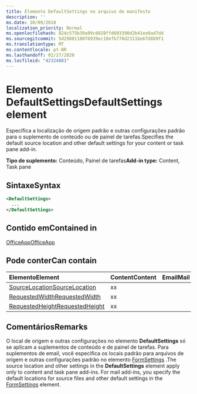 ```yaml
---
title: Elemento DefaultSettings no arquivo de manifesto
description: ''
ms.date: 10/09/2018
localization_priority: Normal
ms.openlocfilehash: 824c575b39a99c6028ffd603390d2b41ee0ad7dd
ms.sourcegitcommit: 5d29801180f6939ec10efb778d2311be67d8b9f1
ms.translationtype: MT
ms.contentlocale: pt-BR
ms.lasthandoff: 02/27/2020
ms.locfileid: "42324881"
---
```

# <a name="defaultsettings-element"></a><span data-ttu-id="8e9a3-102">Elemento DefaultSettings</span><span class="sxs-lookup"><span data-stu-id="8e9a3-102">DefaultSettings element</span></span>

<span data-ttu-id="8e9a3-103">Especifica a localização de origem padrão e outras configurações padrão para o suplemento de conteúdo ou de painel de tarefas.</span><span class="sxs-lookup"><span data-stu-id="8e9a3-103">Specifies the default source location and other default settings for your content or task pane add-in.</span></span>

<span data-ttu-id="8e9a3-104">**Tipo de suplemento:** Conteúdo, Painel de tarefas</span><span class="sxs-lookup"><span data-stu-id="8e9a3-104">**Add-in type:** Content, Task pane</span></span>

## <a name="syntax"></a><span data-ttu-id="8e9a3-105">Sintaxe</span><span class="sxs-lookup"><span data-stu-id="8e9a3-105">Syntax</span></span>

```XML
<DefaultSettings>
  ...
</DefaultSettings>
```

## <a name="contained-in"></a><span data-ttu-id="8e9a3-106">Contido em</span><span class="sxs-lookup"><span data-stu-id="8e9a3-106">Contained in</span></span>

[<span data-ttu-id="8e9a3-107">OfficeApp</span><span class="sxs-lookup"><span data-stu-id="8e9a3-107">OfficeApp</span></span>](officeapp.md)

## <a name="can-contain"></a><span data-ttu-id="8e9a3-108">Pode conter</span><span class="sxs-lookup"><span data-stu-id="8e9a3-108">Can contain</span></span>

|<span data-ttu-id="8e9a3-109">**Elemento**</span><span class="sxs-lookup"><span data-stu-id="8e9a3-109">**Element**</span></span>|<span data-ttu-id="8e9a3-110">**Content**</span><span class="sxs-lookup"><span data-stu-id="8e9a3-110">**Content**</span></span>|<span data-ttu-id="8e9a3-111">**Email**</span><span class="sxs-lookup"><span data-stu-id="8e9a3-111">**Mail**</span></span>|<span data-ttu-id="8e9a3-112">**TaskPane**</span><span class="sxs-lookup"><span data-stu-id="8e9a3-112">**TaskPane**</span></span>|
|:-----|:-----|:-----|:-----|
|[<span data-ttu-id="8e9a3-113">SourceLocation</span><span class="sxs-lookup"><span data-stu-id="8e9a3-113">SourceLocation</span></span>](sourcelocation.md)|<span data-ttu-id="8e9a3-114">x</span><span class="sxs-lookup"><span data-stu-id="8e9a3-114">x</span></span>||<span data-ttu-id="8e9a3-115">x</span><span class="sxs-lookup"><span data-stu-id="8e9a3-115">x</span></span>|
|[<span data-ttu-id="8e9a3-116">RequestedWidth</span><span class="sxs-lookup"><span data-stu-id="8e9a3-116">RequestedWidth</span></span>](requestedwidth.md)|<span data-ttu-id="8e9a3-117">x</span><span class="sxs-lookup"><span data-stu-id="8e9a3-117">x</span></span>|||
|[<span data-ttu-id="8e9a3-118">RequestedHeight</span><span class="sxs-lookup"><span data-stu-id="8e9a3-118">RequestedHeight</span></span>](requestedheight.md)|<span data-ttu-id="8e9a3-119">x</span><span class="sxs-lookup"><span data-stu-id="8e9a3-119">x</span></span>|||

## <a name="remarks"></a><span data-ttu-id="8e9a3-120">Comentários</span><span class="sxs-lookup"><span data-stu-id="8e9a3-120">Remarks</span></span>

<span data-ttu-id="8e9a3-121">O local de origem e outras configurações no elemento **DefaultSettings** só se aplicam a suplementos de conteúdo e de painel de tarefas. Para suplementos de email, você especifica os locais padrão para arquivos de origem e outras configurações padrão no elemento [FormSettings](formsettings.md) .</span><span class="sxs-lookup"><span data-stu-id="8e9a3-121">The source location and other settings in the **DefaultSettings** element apply only to content and task pane add-ins. For mail add-ins, you specify the default locations for source files and other default settings in the [FormSettings](formsettings.md) element.</span></span>

